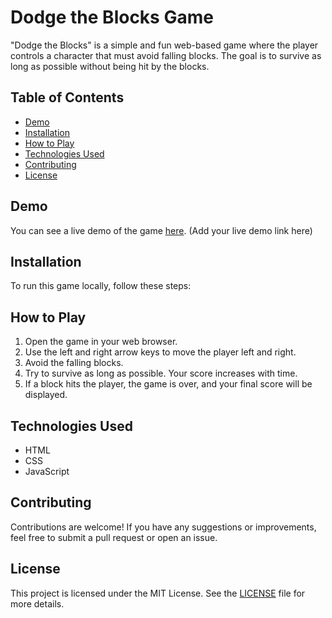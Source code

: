 # Dodge the Blocks Game

"Dodge the Blocks" is a simple and fun web-based game where the player controls a character that must avoid falling blocks. The goal is to survive as long as possible without being hit by the blocks.

## Table of Contents

- [Demo](#demo)
- [Installation](#installation)
- [How to Play](#how-to-play)
- [Technologies Used](#technologies-used)
- [Contributing](#contributing)
- [License](#license)

## Demo

You can see a live demo of the game [here](#). (Add your live demo link here)

## Installation

To run this game locally, follow these steps:


## How to Play

1. Open the game in your web browser.
2. Use the left and right arrow keys to move the player left and right.
3. Avoid the falling blocks.
4. Try to survive as long as possible. Your score increases with time.
5. If a block hits the player, the game is over, and your final score will be displayed.

## Technologies Used

- HTML
- CSS
- JavaScript

## Contributing

Contributions are welcome! If you have any suggestions or improvements, feel free to submit a pull request or open an issue.

## License

This project is licensed under the MIT License. See the [LICENSE](LICENSE) file for more details.
